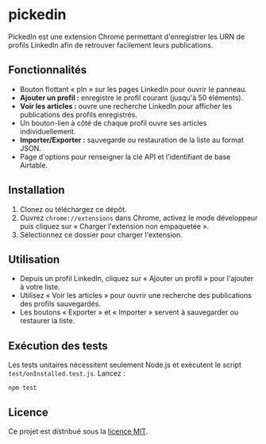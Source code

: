 # pickedin

PickedIn est une extension Chrome permettant d'enregistrer les URN de profils LinkedIn afin de retrouver facilement leurs publications.

## Fonctionnalités
- Bouton flottant « pIn » sur les pages LinkedIn pour ouvrir le panneau.
- **Ajouter un profil :** enregistre le profil courant (jusqu'à 50 éléments).
- **Voir les articles :** ouvre une recherche LinkedIn pour afficher les publications des profils enregistrés.
- Un bouton-lien à côté de chaque profil ouvre ses articles individuellement.
- **Importer/Exporter :** sauvegarde ou restauration de la liste au format JSON.
- Page d'options pour renseigner la clé API et l'identifiant de base Airtable.

## Installation
1. Clonez ou téléchargez ce dépôt.
2. Ouvrez `chrome://extensions` dans Chrome, activez le mode développeur puis cliquez sur « Charger l'extension non empaquetée ».
3. Sélectionnez ce dossier pour charger l'extension.

## Utilisation
- Depuis un profil LinkedIn, cliquez sur « Ajouter un profil » pour l'ajouter à votre liste.
- Utilisez « Voir les articles » pour ouvrir une recherche des publications des profils sauvegardés.
- Les boutons « Exporter » et « Importer » servent à sauvegarder ou restaurer la liste.

## Exécution des tests
Les tests unitaires nécessitent seulement Node.js et exécutent le script `test/onInstalled.test.js`.
Lancez :

```
npm test
```

## Licence

Ce projet est distribué sous la [licence MIT](LICENSE).
